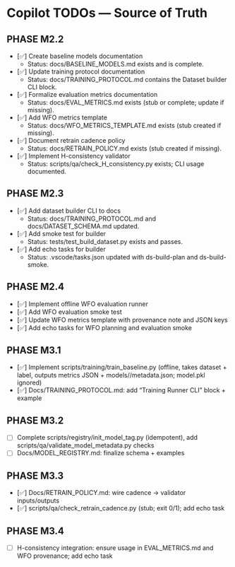 # Copilot TODOs — Source of Truth

## PHASE M2.2

- [✅] Create baseline models documentation
  - Status: docs/BASELINE_MODELS.md exists and is complete.
- [✅] Update training protocol documentation
  - Status: docs/TRAINING_PROTOCOL.md contains the Dataset builder CLI block.
- [✅] Formalize evaluation metrics documentation
  - Status: docs/EVAL_METRICS.md exists (stub or complete; update if missing).
- [✅] Add WFO metrics template
  - Status: docs/WFO_METRICS_TEMPLATE.md exists (stub created if missing).
- [✅] Document retrain cadence policy
  - Status: docs/RETRAIN_POLICY.md exists (stub created if missing).
- [✅] Implement H-consistency validator
  - Status: scripts/qa/check_H_consistency.py exists; CLI usage documented.

## PHASE M2.3

- [✅] Add dataset builder CLI to docs
  - Status: docs/TRAINING_PROTOCOL.md and docs/DATASET_SCHEMA.md updated.
- [✅] Add smoke test for builder
  - Status: tests/test_build_dataset.py exists and passes.
- [✅] Add echo tasks for builder
  - Status: .vscode/tasks.json updated with ds-build-plan and ds-build-smoke.

## PHASE M2.4

- [✅] Implement offline WFO evaluation runner
- [✅] Add WFO evaluation smoke test
- [✅] Update WFO metrics template with provenance note and JSON keys
- [✅] Add echo tasks for WFO planning and evaluation smoke


## PHASE M3.1

- [✅] Implement scripts/training/train_baseline.py (offline, takes dataset + label, outputs metrics JSON + models/<tag>/metadata.json; model.pkl ignored)
- [✅] Docs/TRAINING_PROTOCOL.md: add “Training Runner CLI” block + example

## PHASE M3.2

- [ ] Complete scripts/registry/init_model_tag.py (idempotent), add scripts/qa/validate_model_metadata.py checks
- [ ] Docs/MODEL_REGISTRY.md: finalize schema + examples

## PHASE M3.3

- [✅] Docs/RETRAIN_POLICY.md: wire cadence → validator inputs/outputs
- [✅] scripts/qa/check_retrain_cadence.py (stub; exit 0/1); add echo task

## PHASE M3.4

- [ ] H-consistency integration: ensure usage in EVAL_METRICS.md and WFO provenance; add echo task
